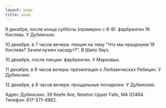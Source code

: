 ```yaml
---
layout: page
title: анаш
---
```


9 декабря, после конца субботы (примерно с 8-9): фарбренген 19 Кислева. У Дубинских.

10 декабря, в 7 часов вечера: лекция на тему "Что мы празднуем 19 Кислева? Зачем нужен хасидут?". В Шало Хауз.

10 декабря, после лекции: фарбренген. У Марковых.

11 декабря, в 9 часов вечера: презентация о Любавических Ребицин. У Дубинских.

12 декабря, в 8 часов вечера: прощальные посиделки. У Дубинских.

Адрес Дубинских: 39 Keefe Ave, Newton Upper Falls, MA 02464.
Телефон: 617-571-4962.
